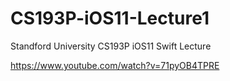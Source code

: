 # CS193P-iOS11-Lecture1

Standford University CS193P iOS11 Swift Lecture

https://www.youtube.com/watch?v=71pyOB4TPRE
